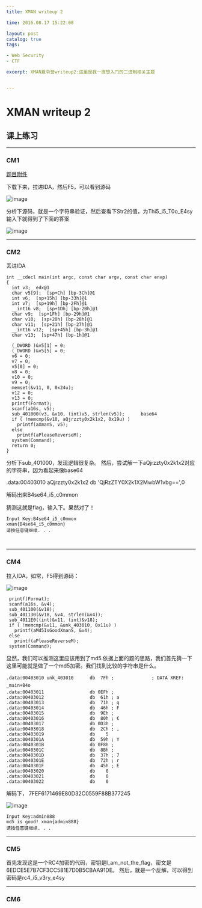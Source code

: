 ```yaml
---
title: XMAN writeup 2

time: 2016.08.17 15:22:00

layout: post
catalog: true
tags:

- Web Security
- CTF

excerpt: XMAN夏令营writeup2:这里是我一直想入门的二进制相关主题


---
```


# XMAN writeup 2

## 课上练习

------


### CM1

[题目附件](http://xman.xctf.org.cn/media/task/cdaf8d32-a95c-4622-b4fb-f599c56ea9e4.exe)

下载下来，拉进IDA，然后F5，可以看到源码

![image](http://momomoxiaoxi.com/img/post/XMAN/2.png)

分析下源码，就是一个字符串验证，然后查看下Str2的值，为Thi5_i5_T0o_E4sy
输入下就得到了下面的答案

![image](http://momomoxiaoxi.com/img/post/XMAN/3.png)

------

### CM2

丢进IDA

```
int __cdecl main(int argc, const char argv, const char envp)
{
  int v3;  edx@1
  char v5[9];  [sp+Ch] [bp-3Ch]@1
  int v6;  [sp+15h] [bp-33h]@1
  int v7;  [sp+19h] [bp-2Fh]@1
  __int16 v8;  [sp+1Dh] [bp-2Bh]@1
  char v9;  [sp+1Fh] [bp-29h]@1
  char v10;  [sp+20h] [bp-28h]@1
  char v11;  [sp+21h] [bp-27h]@1
  __int16 v12;  [sp+45h] [bp-3h]@1
  char v13;  [sp+47h] [bp-1h]@1

  (_DWORD )&v5[1] = 0;
  (_DWORD )&v5[5] = 0;
  v6 = 0;
  v7 = 0;
  v5[0] = 0;
  v8 = 0;
  v10 = 0;
  v9 = 0;
  memset(&v11, 0, 0x24u);
  v12 = 0;
  v13 = 0;
  printf(Format);
  scanf(a16s, v5);
  sub_401000(v3, &v10, (int)v5, strlen(v5));      base64
  if ( !memcmp(&v10, aQjrzzty0x2k1x2, 0x19u) )
    printf(aXmanS, v5);
  else
    printf(aPleaseReverseM);
  system(Command);
  return 0;
}
```

分析下sub_401000，发现逻辑很复杂。
然后，尝试解一下aQjrzzty0x2k1x2对应的字符串，因为看起来像base64

.data:00403010 aQjrzzty0x2k1x2 db 'QjRzZTY0X2k1X2MwbW1vbg==',0 

解码出来B4se64_i5_c0mmon

猜测这就是flag，输入下。果然对了！

```
Input Key:B4se64_i5_c0mmon
xman{B4se64_i5_c0mmon}
请按任意键继续. . .



```

------

### CM4

拉入IDA，如常，F5得到源码：

![image](http://momomoxiaoxi.com/img/post/XMAN/4.png)

 ```
  printf(Format);
  scanf(a16s, &v4);
  sub_401100(&v18);
  sub_401130(&v18, &v4, strlen(&v4));
  sub_4011E0((int)&v11, (int)&v18);
  if ( !memcmp(&v11, &unk_403010, 0x11u) )
    printf(aMd5IsGoodXmanS, &v4);
  else
    printf(aPleaseReverseM);
  system(Command);
 ```
 显然，我们可以推测这里应该用到了md5.依据上面的题的思路，我们首先猜一下这里可能就是做了一个md5加密。我们找到比较的字符串是什么。


 ```
 .data:00403010 unk_403010      db  7Fh ;              ; DATA XREF: _main+B4o
.data:00403011                 db 0EFh ; 
.data:00403012                 db  61h ; a
.data:00403013                 db  71h ; q
.data:00403014                 db  46h ; F
.data:00403015                 db  9Eh ; 
.data:00403016                 db  80h ; €
.data:00403017                 db 0D3h ; 
.data:00403018                 db  2Ch ; ,
.data:00403019                 db    5
.data:0040301A                 db  59h ; Y
.data:0040301B                 db 0F8h ; 
.data:0040301C                 db  8Bh ; 
.data:0040301D                 db  37h ; 7
.data:0040301E                 db  72h ; r
.data:0040301F                 db  45h ; E
.data:00403020                 db    0
.data:00403021                 db    0
.data:00403022                 db    0
 ```

解码下，
7FEF6171469E80D32C0559F88B377245

![image](http://momomoxiaoxi.com/img/post/XMAN/5.png)


```
Input Key:admin888
md5 is good! xman{admin888}
请按任意键继续. . .

```

-----

### CM5

首先发现这是一个RC4加密的代码，密钥是I_am_not_the_flag，密文是6EDCE5E7B7CF3CC581E7D0B5CBAA91DE。
然后，就是一个反解，可以得到密码是rc4_i5_v3ry_e4sy

------

### CM6